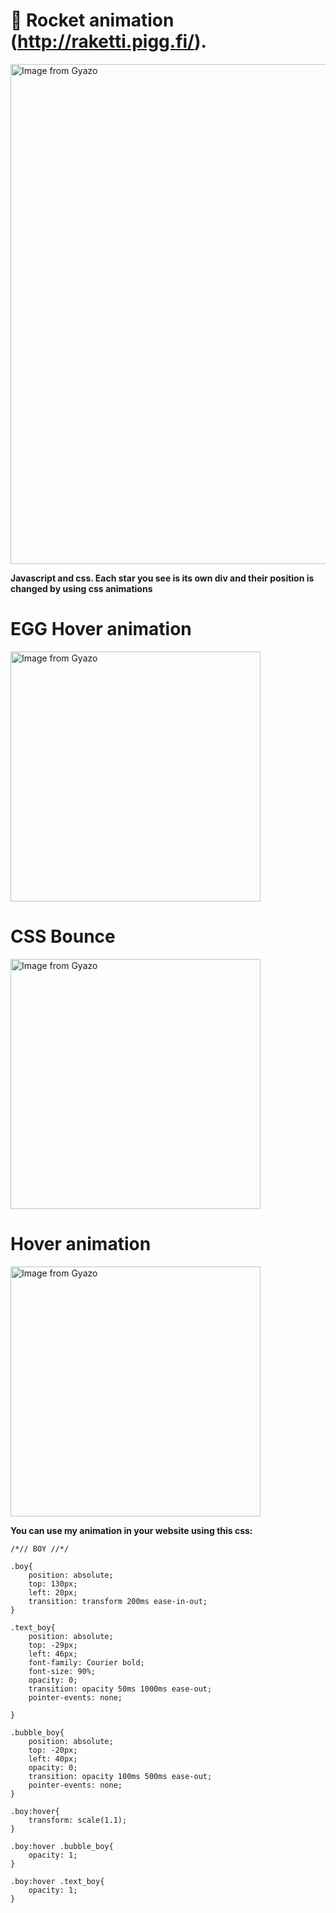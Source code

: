 # :rocket: Rocket animation (http://raketti.pigg.fi/).

<a href="https://gyazo.com/6aa14f89836123bc7cb89b919fd433b5"><img src="https://i.gyazo.com/6aa14f89836123bc7cb89b919fd433b5.gif" alt="Image from Gyazo" width="800"/></a>

**Javascript and css. Each star you see is its own div and their position is changed by using css animations**

# EGG Hover animation

<a href="https://gyazo.com/887e257355544a9c8bd8890e653b0326"><img src="https://i.gyazo.com/887e257355544a9c8bd8890e653b0326.gif" alt="Image from Gyazo" width="400"/></a>

# CSS Bounce

<a href="https://gyazo.com/f4d7471c668f90252af70a221589ffb2"><img src="https://i.gyazo.com/f4d7471c668f90252af70a221589ffb2.gif" alt="Image from Gyazo" width="400"/></a>


# Hover animation

<a href="https://gyazo.com/627816aa6760f7326ab8177890216b83"><img src="https://i.gyazo.com/627816aa6760f7326ab8177890216b83.gif" alt="Image from Gyazo" width="400"/></a>

**You can use my animation in your website using this css:**

```
/*// BOY //*/

.boy{
    position: absolute;
    top: 130px;
    left: 20px;
    transition: transform 200ms ease-in-out;
}

.text_boy{
    position: absolute;
    top: -29px;
    left: 46px;
    font-family: Courier bold;
    font-size: 90%;
    opacity: 0;
    transition: opacity 50ms 1000ms ease-out;
    pointer-events: none;

}

.bubble_boy{
    position: absolute;
    top: -20px;
    left: 40px;
    opacity: 0;
    transition: opacity 100ms 500ms ease-out;
    pointer-events: none;
}

.boy:hover{
    transform: scale(1.1);
}

.boy:hover .bubble_boy{
    opacity: 1;
}

.boy:hover .text_boy{
    opacity: 1;
}
```
